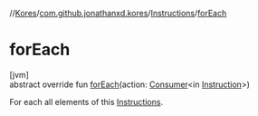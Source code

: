 //[Kores](../../../index.md)/[com.github.jonathanxd.kores](../index.md)/[Instructions](index.md)/[forEach](for-each.md)

# forEach

[jvm]\
abstract override fun [forEach](for-each.md)(action: [Consumer](https://docs.oracle.com/javase/8/docs/api/java/util/function/Consumer.html)<in [Instruction](../-instruction/index.md)>)

For each all elements of this [Instructions](index.md).
